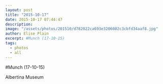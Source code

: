 ```yaml
---
layout: post
title: "2015-10-17"
date: 2015-10-17 07:44:47
description: 
image: "/assets/photos/201510/d782022ca693e3206002c3cbfd34aaf8.jpg"
author: Elise Plain
excerpt: #Munch (17-10-15)
tags: 
  - photos
  - all
---
```


#Munch (17-10-15)
<p></p>
Albertina Museum